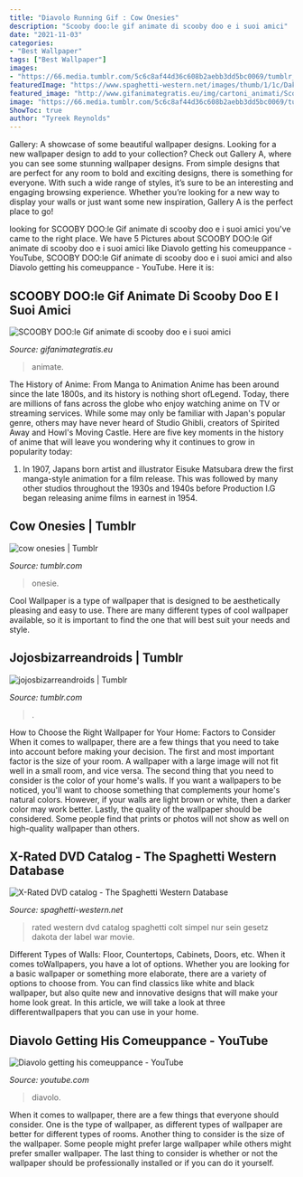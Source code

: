 ```yaml
---
title: "Diavolo Running Gif : Cow Onesies"
description: "Scooby doo:le gif animate di scooby doo e i suoi amici"
date: "2021-11-03"
categories:
- "Best Wallpaper"
tags: ["Best Wallpaper"]
images:
- "https://66.media.tumblr.com/5c6c8af44d36c608b2aebb3dd5bc0069/tumblr_ontp9uBAuU1swv88yo2_500.png"
featuredImage: "https://www.spaghetti-western.net/images/thumb/1/1c/DakotaGesetz4.gif/120px-DakotaGesetz4.gif"
featured_image: "http://www.gifanimategratis.eu/img/cartoni_animati/Scooby_Doo/scooby_doo04.gif"
image: "https://66.media.tumblr.com/5c6c8af44d36c608b2aebb3dd5bc0069/tumblr_ontp9uBAuU1swv88yo2_500.png"
ShowToc: true
author: "Tyreek Reynolds"
---
```



Gallery: A showcase of some beautiful wallpaper designs.
Looking for a new wallpaper design to add to your collection? Check out Gallery A, where you can see some stunning wallpaper designs. From simple designs that are perfect for any room to bold and exciting designs, there is something for everyone. With such a wide range of styles, it’s sure to be an interesting and engaging browsing experience. Whether you’re looking for a new way to display your walls or just want some new inspiration, Gallery A is the perfect place to go!
		
		
		
		
		
		
		
	

		
looking for SCOOBY DOO:le Gif animate di scooby doo e i suoi amici you've came to the right place. We have 5 Pictures about SCOOBY DOO:le Gif animate di scooby doo e i suoi amici like Diavolo getting his comeuppance - YouTube, SCOOBY DOO:le Gif animate di scooby doo e i suoi amici and also Diavolo getting his comeuppance - YouTube. Here it is:
		
    
## SCOOBY DOO:le Gif Animate Di Scooby Doo E I Suoi Amici

<img loading=lazy src="http://www.gifanimategratis.eu/img/cartoni_animati/Scooby_Doo/scooby_doo04.gif" onerror="this.onerror=null;this.src='https://tse2.mm.bing.net/th?id=OIP.8wDcSGRswCwltMoZ3o3amwHaDF&amp;pid=15.1';" alt="SCOOBY DOO:le Gif animate di scooby doo e i suoi amici">

_Source: gifanimategratis.eu_

>animate. 

	

The History of Anime: From Manga to Animation
Anime has been around since the late 1800s, and its history is nothing short ofLegend. Today, there are millions of fans across the globe who enjoy watching anime on TV or streaming services. While some may only be familiar with Japan's popular genre, others may have never heard of Studio Ghibli, creators of Spirited Away and Howl's Moving Castle. Here are five key moments in the history of anime that will leave you wondering why it continues to grow in popularity today:
1) In 1907, Japans born artist and illustrator Eisuke Matsubara drew the first manga-style animation for a film release. This was followed by many other studios throughout the 1930s and 1940s before Production I.G began releasing anime films in earnest in 1954.

    
## Cow Onesies | Tumblr

<img loading=lazy src="https://66.media.tumblr.com/5c6c8af44d36c608b2aebb3dd5bc0069/tumblr_ontp9uBAuU1swv88yo2_500.png" onerror="this.onerror=null;this.src='https://tse3.mm.bing.net/th?id=OIP.5iCgrv2rQQEtVLZgCn31YQHaJQ&amp;pid=15.1';" alt="cow onesies | Tumblr">

_Source: tumblr.com_

>onesie. 

	

Cool Wallpaper is a type of wallpaper that is designed to be aesthetically pleasing and easy to use. There are many different types of cool wallpaper available, so it is important to find the one that will best suit your needs and style.

    
## Jojosbizarreandroids | Tumblr

<img loading=lazy src="https://66.media.tumblr.com/dc955e0de383b111f229181658683cf1/tumblr_pbk7h6BQwo1x6w8qno1_500.png" onerror="this.onerror=null;this.src='https://tse2.mm.bing.net/th?id=OIP.ePivPIr1CQAThntCY7ChrgHaEy&amp;pid=15.1';" alt="jojosbizarreandroids | Tumblr">

_Source: tumblr.com_

>. 

	

How to Choose the Right Wallpaper for Your Home: Factors to Consider
When it comes to wallpaper, there are a few things that you need to take into account before making your decision. The first and most important factor is the size of your room. A wallpaper with a large image will not fit well in a small room, and vice versa. 
The second thing that you need to consider is the color of your home's walls. If you want a wallpapers to be noticed, you'll want to choose something that complements your home's natural colors. However, if your walls are light brown or white, then a darker color may work better. 
Lastly, the quality of the wallpaper should be considered. Some people find that prints or photos will not show as well on high-quality wallpaper than others.

    
## X-Rated DVD Catalog - The Spaghetti Western Database

<img loading=lazy src="https://www.spaghetti-western.net/images/thumb/1/1c/DakotaGesetz4.gif/120px-DakotaGesetz4.gif" onerror="this.onerror=null;this.src='https://tse2.mm.bing.net/th?id=OIP.3akBjaLy3BvXxCqe8sc98AHaL2&amp;pid=15.1';" alt="X-Rated DVD catalog - The Spaghetti Western Database">

_Source: spaghetti-western.net_

>rated western dvd catalog spaghetti colt simpel nur sein gesetz dakota der label war movie. 

	

Different Types of Walls: Floor, Countertops, Cabinets, Doors, etc.
When it comes toWallpapers, you have a lot of options. Whether you are looking for a basic wallpaper or something more elaborate, there are a variety of options to choose from. You can find classics like white and black wallpaper, but also quite new and innovative designs that will make your home look great. In this article, we will take a look at three differentwallpapers that you can use in your home.

    
## Diavolo Getting His Comeuppance - YouTube

<img loading=lazy src="https://i.ytimg.com/vi/WArD4G8VEkE/maxresdefault.jpg" onerror="this.onerror=null;this.src='https://tse2.mm.bing.net/th?id=OIP.sAkH_SO0QqIYuO4ToR2dwgHaEK&amp;pid=15.1';" alt="Diavolo getting his comeuppance - YouTube">

_Source: youtube.com_

>diavolo. 

	

When it comes to wallpaper, there are a few things that everyone should consider. One is the type of wallpaper, as different types of wallpaper are better for different types of rooms. Another thing to consider is the size of the wallpaper. Some people might prefer large wallpaper while others might prefer smaller wallpaper. The last thing to consider is whether or not the wallpaper should be professionally installed or if you can do it yourself.


